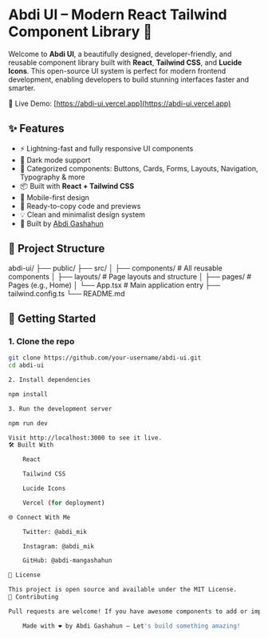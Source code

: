 # Abdi UI – Modern React Tailwind Component Library 🌟

Welcome to **Abdi UI**, a beautifully designed, developer-friendly, and reusable component library built with **React**, **Tailwind CSS**, and **Lucide Icons**. This open-source UI system is perfect for modern frontend development, enabling developers to build stunning interfaces faster and smarter.

🔗 Live Demo: [https://abdi-ui.vercel.app](https://abdi-ui.vercel.app)

## ✨ Features

- ⚡ Lightning-fast and fully responsive UI components
- 🎨 Dark mode support
- 🧱 Categorized components: Buttons, Cards, Forms, Layouts, Navigation, Typography & more
- 📦 Built with **React + Tailwind CSS**
- 📱 Mobile-first design
- 🧩 Ready-to-copy code and previews
- 💡 Clean and minimalist design system
- 🧠 Built by [Abdi Gashahun](mailto:abdigashahun0@gmail.com)

## 📁 Project Structure

abdi-ui/
├── public/
├── src/
│ ├── components/ # All reusable components
│ ├── layouts/ # Page layouts and structure
│ ├── pages/ # Pages (e.g., Home)
│ └── App.tsx # Main application entry
├── tailwind.config.ts
└── README.md


## 🚀 Getting Started

### 1. Clone the repo

```bash
git clone https://github.com/your-username/abdi-ui.git
cd abdi-ui

2. Install dependencies

npm install

3. Run the development server

npm run dev

Visit http://localhost:3000 to see it live.
🛠️ Built With

    React

    Tailwind CSS

    Lucide Icons

    Vercel (for deployment)

🌐 Connect With Me

    Twitter: @abdi_mik

    Instagram: @abdi_mik

    GitHub: @abdi-mangashahun

📄 License

This project is open source and available under the MIT License.
🙌 Contributing

Pull requests are welcome! If you have awesome components to add or improve, feel free to fork the project and submit a PR.

    Made with ❤️ by Abdi Gashahun — Let's build something amazing!
